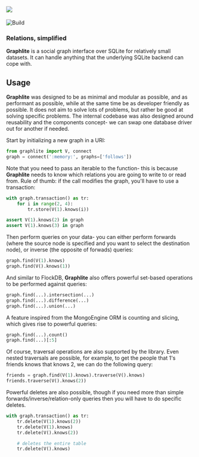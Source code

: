 # <img src="https://raw.github.com/eugene-eeo/graphlite/master/art/logo-300.png">

![Build](https://img.shields.io/travis/eugene-eeo/graphlite.svg)

### Relations, simplified

**Graphlite** is a social graph interface over SQLite for
relatively small datasets. It can handle anything that the
underlying SQLite backend can cope with.


## Usage

**Graphlite** was designed to be as minimal and modular
as possible, and as performant as possible, while at the
same time be as developer friendly as possible. It does
not aim to solve lots of problems, but rather be good at
solving specific problems. The internal codebase was also
designed around reusability and the components concept-
we can swap one database driver out for another if needed.

Start by initializing a new graph in a URI:

```python
from graphlite import V, connect
graph = connect(':memory:', graphs=['follows'])
```

Note that you need to pass an iterable to the function-
this is because **Graphlite** needs to know which relations
you are going to write to or read from. Rule of thumb:
if the call modifies the graph, you'll have to use a
transaction:

```python
with graph.transaction() as tr:
    for i in range(2, 4):
        tr.store(V(1).knows(i))

assert V(1).knows(2) in graph
assert V(1).knows(3) in graph
```

Then perform queries on your data- you can either perform
forwards (where the source node is specified and you want
to select the destination node), or inverse (the opposite
of forwads) queries:

```python
graph.find(V(1).knows)
graph.find(V().knows(1))
```

And similar to FlockDB, **Graphlite** also offers powerful
set-based operations to be performed against queries:

```python
graph.find(...).intersection(...)
graph.find(...).difference(...)
graph.find(...).union(...)
```

A feature inspired from the MongoEngine ORM is counting and
slicing, which gives rise to powerful queries:

```python
graph.find(...).count()
graph.find(...)[:5]
```

Of course, traversal operations are also supported by the
library. Even nested traversals are possible, for example,
to get the people that 1's friends knows that knows 2, we
can do the following query:

```python
friends = graph.find(V(1).knows).traverse(V().knows)
friends.traverse(V().knows(2))
```

Powerful deletes are also possible, though if you need
more than simple forwards/inverse/relation-only queries
then you will have to do specific deletes.

```python
with graph.transaction() as tr:
    tr.delete(V(1).knows(2))
    tr.delete(V(1).knows)
    tr.delete(V().knows(2))

    # deletes the entire table
    tr.delete(V().knows)
```
